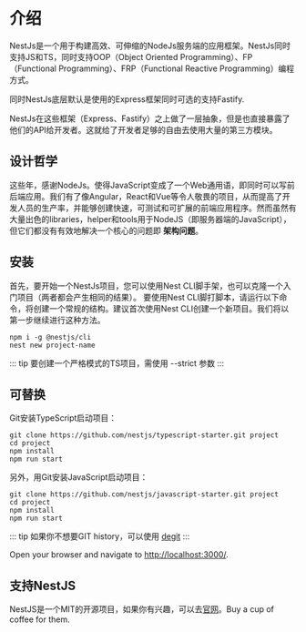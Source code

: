# 介绍

  NestJs是一个用于构建高效、可伸缩的NodeJs服务端的应用框架。NestJs同时支持JS和TS，同时支持OOP（Object Oriented Programming）、FP（Functional Programming）、FRP（Functional Reactive Programming）编程方式。

  同时NestJs底层默认是使用的Express框架同时可选的支持Fastify.

  NestJs在这些框架（Express、Fastify）之上做了一层抽象，但是也直接暴露了他们的API给开发者。这就给了开发者足够的自由去使用大量的第三方模块。

## 设计哲学

  这些年，感谢NodeJs。使得JavaScript变成了一个Web通用语，即同时可以写前后端应用。我们有了像Angular，React和Vue等令人敬畏的项目，从而提高了开发人员的生产率，并能够创建快速，可测试和可扩展的前端应用程序。然而虽然有大量出色的libraries，helper和tools用于NodeJS（即服务器端的JavaScript），但它们都没有有效地解决一个核心的问题即 **架构问题**。

## 安装

  首先，要开始一个NestJs项目，您可以使用Nest CLI脚手架，也可以克隆一个入门项目（两者都会产生相同的结果）。
  要使用Nest CLI脚打脚本，请运行以下命令，将创建一个常规的结构。建议首次使用Nest CLI创建一个新项目。我们将以第一步继续进行这种方法。

```shell
npm i -g @nestjs/cli
nest new project-name
```

::: tip
要创建一个严格模式的TS项目，需使用 --strict 参数
:::

## 可替换

Git安装TypeScript启动项目：

```shell
git clone https://github.com/nestjs/typescript-starter.git project
cd project
npm install
npm run start
```

另外，用Git安装JavaScript启动项目：

```shell
git clone https://github.com/nestjs/javascript-starter.git project
cd project
npm install
npm run start
```

::: tip
如果你不想要GIT history，可以使用 [degit](https://github.com/Rich-Harris/degit)
:::

Open your browser and navigate to <http://localhost:3000/>.

## 支持NestJS

NestJS是一个MIT的开源项目，如果你有兴趣，可以去[官网](https://docs.nestjs.com/)。Buy a cup of coffee for them.
